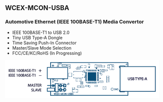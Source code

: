 ## WCEX-MCON-USBA
### Automotive Ethernet (IEEE 100BASE-T1) Media Convertor

* IEEE 100BASE-T1 to USB 2.0
* Tiny USB Type-A Dongle
* Time Saving Push-In Connector
* Master/Slave Mode Selection
* FCC/CE/KC/RoHS (In Progressing)

![alt text](https://github.com/wayties/mcon/blob/master/images/wcex-mcon-usba.png "WCEX-MCON-USBA")
